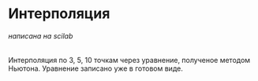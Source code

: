 # Интерполяция
###### написана на scilab

Интерполяция по 3, 5, 10 точкам через уравнение, полученое методом Ньютона.
Уравнение записано уже в готовом виде.

